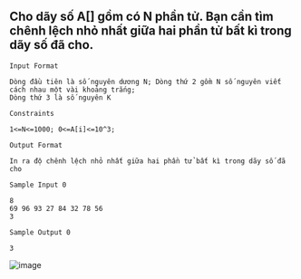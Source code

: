 ## Cho dãy số A[] gồm có N phần tử. Bạn cần tìm chênh lệch nhỏ nhất giữa hai phần tử bất kì trong dãy số đã cho.

`Input Format`

    Dòng đầu tiên là số nguyên dương N; Dòng thứ 2 gồm N số nguyên viết cách nhau một vài khoảng trắng; 
    Dòng thứ 3 là số nguyên K
    
`Constraints`

    1<=N<=1000; 0<=A[i]<=10^3;

`Output Format`

    In ra độ chênh lệch nhỏ nhất giữa hai phần tử bất kì trong dãy số đã cho

`Sample Input 0`

    8
    69 96 93 27 84 32 78 56
    3

`Sample Output 0`

    3

![image](https://github.com/minchangggg/DSA/assets/125820144/4523b664-c3eb-4c27-b6be-1367037dc041)
